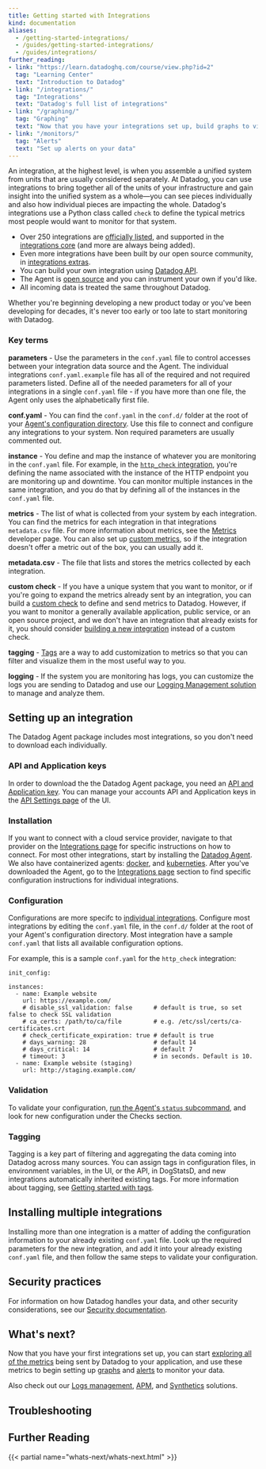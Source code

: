 ```yaml
---
title: Getting started with Integrations
kind: documentation
aliases:
  - /getting-started-integrations/
  - /guides/getting-started-integrations/
  - /guides/integrations/
further_reading:
- link: "https://learn.datadoghq.com/course/view.php?id=2"
  tag: "Learning Center"
  text: "Introduction to Datadog"
- link: "/integrations/"
  tag: "Integrations"
  text: "Datadog's full list of integrations"
- link: "/graphing/"
  tag: "Graphing"
  text: "Now that you have your integrations set up, build graphs to visualize your data"
- link: "/monitors/"
  tag: "Alerts"
  text: "Set up alerts on your data"
---
```


An integration, at the highest level, is when you assemble a unified system from units that are usually considered separately. At Datadog, you can use integrations to bring together all of the units of your infrastructure and gain insight into the unified system as a whole—you can see pieces individually and also how individual pieces are impacting the whole. Datadog's integrations use a Python class called `check` to define the typical metrics most people would want to monitor for that system.

* Over 250 integrations are [officially listed][1], and supported in the [integrations core][2] (and more are always being added).
* Even more integrations have been built by our open source community, in [integrations extras][3].
* You can build your own integration using [Datadog API][4].
* The Agent is [open source][5] and you can instrument your own if you'd like.
* All incoming data is treated the same throughout Datadog.

Whether you're beginning developing a new product today or you've been developing for decades, it's never too early or too late to start monitoring with Datadog.

### Key terms

**parameters** - Use the parameters in the `conf.yaml` file to control accesses between your integration data source and the Agent. The individual integrations `conf.yaml.example` file has all of the required and not required parameters listed. Define all of the needed parameters for all of your integrations in a single `conf.yaml` file - if you have more than one file, the Agent only uses the alphabetically first file.

**conf.yaml** - You can find the `conf.yaml` in the `conf.d/` folder at the root of your [Agent's configuration directory][6]. Use this file to connect and configure any integrations to your system. Non required parameters are usually commented out.

**instance** - You define and map the instance of whatever you are monitoring in the `conf.yaml` file. For example, in the [`http_check` integration][7], you're defining the name associated with the instance of the HTTP endpoint you are monitoring up and downtime. You can monitor multiple instances in the same integration, and you do that by defining all of the instances in the `conf.yaml` file.

**metrics** - The list of what is collected from your system by each integration. You can find the metrics for each integration in that integrations `metadata.csv` file. For more information about metrics, see the [Metrics][8] developer page. You can also set up [custom metrics][9], so if the integration doesn't offer a metric out of the box, you can usually add it.

**metadata.csv** - The file that lists and stores the metrics collected by each integration.

**custom check** - If you have a unique system that you want to monitor, or if you're going to expand the metrics already sent by an integration, you can build a [custom check][10] to define and send metrics to Datadog. However, if you want to monitor a generally available application, public service, or an open source project, and we don't have an integration that already exists for it, you should consider [building a new integration][11] instead of a custom check.

**tagging** - [Tags][12] are a way to add customization to metrics so that you can filter and visualize them in the most useful way to you.

**logging** - If the system you are monitoring has logs, you can customize the logs you are sending to Datadog and use our [Logging Management solution][13] to manage and analyze them.

## Setting up an integration

The Datadog Agent package includes most integrations, so you don't need to download each individually.

### API and Application keys

In order to download the the Datadog Agent package, you need an [API and Application key][14]. You can manage your accounts API and Application keys in the [API Settings page][15] of the UI.

### Installation

If you want to connect with a cloud service provider, navigate to that provider on the [Integrations page][16] for specific instructions on how to connect. For most other integrations, start by installing the [Datadog Agent][17]. We also have containerized agents: [docker][18], and [kuberneties][19]. After you've downloaded the Agent, go to the [Integrations page][16] section to find specific configuration instructions for individual integrations.

### Configuration

Configurations are more specifc to [individual integrations][16]. Configure most integrations by editing the `conf.yaml` file, in the `conf.d/` folder at the root of your Agent's configuration directory. Most integration have a sample `conf.yaml` that lists all available configuration options.

For example, this is a sample `conf.yaml` for the `http_check` integration:

```
init_config:

instances:
  - name: Example website
    url: https://example.com/
    # disable_ssl_validation: false      # default is true, so set false to check SSL validation
    # ca_certs: /path/to/ca/file         # e.g. /etc/ssl/certs/ca-certificates.crt
    # check_certificate_expiration: true # default is true
    # days_warning: 28                   # default 14
    # days_critical: 14                  # default 7
    # timeout: 3                         # in seconds. Default is 10.
  - name: Example website (staging)
    url: http://staging.example.com/
```

### Validation

To validate your configuration, [run the Agent's `status` subcommand][20], and look for new configuration under the Checks section.

### Tagging

Tagging is a key part of filtering and aggregating the data coming into Datadog across many sources. You can assign tags in configuration files, in environment variables, in the UI, or the API, in DogStatsD, and new integrations automatically inherited existing tags. For more information about tagging, see [Getting started with tags][12].

## Installing multiple integrations

Installing more than one integration is a matter of adding the configuration information to your already existing `conf.yaml` file. Look up the required parameters for the new integration, and add it into your already existing `conf.yaml` file, and then follow the same steps to validate your configuration.

## Security practices

For information on how Datadog handles your data, and other security considerations, see our [Security documentation][21].

## What's next?

Now that you have your first integrations set up, you can start [exploring all of the metrics][22] being sent by Datadog to your application, and use these metrics to begin setting up [graphs][23] and [alerts][24] to monitor your data.

Also check out our [Logs management][13], [APM][25], and [Synthetics][26] solutions.

## Troubleshooting

## Further Reading

{{< partial name="whats-next/whats-next.html" >}}
 
[1]: http://www.datadoghq.com/integrations
[2]: https://github.com/DataDog/integrations-core
[3]: https://github.com/DataDog/integrations-extras
[4]: /api
[5]: https://github.com/DataDog/dd-agent
[6]: /agent/guide/agent-configuration-files/?tab=agentv6#agent-configuration-directory
[7]: https://github.com/DataDog/integrations-core/blob/master/http_check/datadog_checks/http_check/data/conf.yaml.example#L13
[8]: /developers/metrics
[9]: /developers/metrics/custom_metrics
[10]: /developers/write_agent_check/?tab=agentv6
[11]: /developers/integrations/new_check_howto
[12]: /tagging
[13]: /logs
[14]: /account_management/faq/api-app-key-management
[15]: https://app.datadoghq.com/account/settings#api
[16]: /integrations
[17]: https://app.datadoghq.com/account/settings#agent
[18]: https://app.datadoghq.com/account/settings#agent/docker
[19]: https://app.datadoghq.com/account/settings#agent/kubernetes
[20]: /agent/guide/agent-commands/?tab=agentv6#agent-status-and-information
[21]: /security
[22]: /graphing/metrics/explorer
[23]: /graphing
[24]: /monitors
[25]: /tracing
[26]: /synthetics

